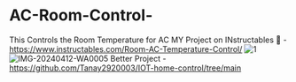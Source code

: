 # AC-Room-Control-
This Controls the Room Temperature for AC 
MY Project on INstructables 🙌  - https://www.instructables.com/Room-AC-Temperature-Control/
![1](https://github.com/Tanay2920003/AC-Room-Control-/assets/127974995/ef83d4af-fb08-4d00-8b89-09692758962e)
![IMG-20240412-WA0005](https://github.com/Tanay2920003/AC-Room-Control-/assets/127974995/c4a2e468-d7f8-471f-9704-e4e0929a2eaa)
Better Project - https://github.com/Tanay2920003/IOT-home-control/tree/main

